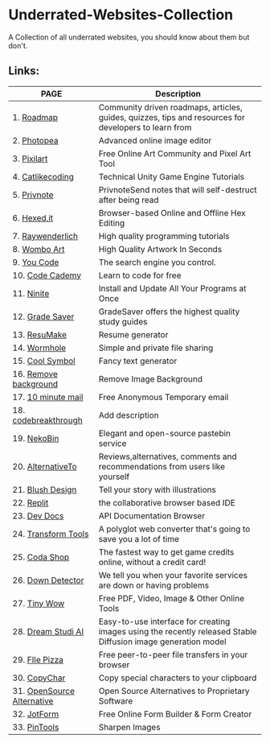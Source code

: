 # Underrated-Websites-Collection
A Collection of all underrated websites, you should know about them but don't.

## Links:
| PAGE | Description |
| ---- | ----------- |
|1. [Roadmap](https://roadmap.sh/) | Community driven roadmaps, articles, guides, quizzes, tips and resources for developers to learn from |
|2. [Photopea](https://www.photopea.com/) | Advanced online image editor |
|3. [Pixilart](https://www.pixilart.com/) | Free Online Art Community and Pixel Art Tool |
|4. [Catlikecoding](https://catlikecoding.com/unity/tutorials/) | Technical Unity Game Engine Tutorials |
|5. [Privnote](https://privnote.com/) | PrivnoteSend notes that will self-destruct after being read |
|6. [Hexed.it](https://hexed.it/) | Browser-based Online and Offline Hex Editing |
|7. [Raywenderlich](https://www.raywenderlich.com/) | High quality programming tutorials |
|8. [Wombo Art](https://www.wombo.art/) | High Quality Artwork In Seconds |
|9. [You Code](https://you.com/code) | The search engine you control. |
|10. [Code Cademy](http://www.codecademy.com/) | Learn to code for free |
|11. [Ninite](https://ninite.com/) | Install and Update All Your Programs at Once |
|12. [Grade Saver](https://www.gradesaver.com/) | GradeSaver offers the highest quality study guides |
|13. [ResuMake](https://latexresu.me/generator/templates) | Resume generator |
|14. [Wormhole](https://wormhole.app/) | Simple and private file sharing |
|15. [Cool Symbol](https://coolsymbol.com/cool-fancy-text-generator.html) | Fancy text generator |
|16. [Remove background](https://www.remove.bg/) | Remove Image Background |
|17. [10 minute mail](https://10MinuteMail.com) | Free Anonymous Temporary email |
|18. [codebreakthrough](https://www.codebreakthrough.com/) | Add description |
|19. [NekoBin](https://nekobin.com/) | Elegant and open-source pastebin service |
|20. [AlternativeTo](https://alternativeto.net/) | Reviews,alternatives, comments and recommendations from users like yourself |
|21. [Blush Design](https://blush.design/) | Tell your story with illustrations |
|22. [Replit](https://replit.com/) | the collaborative browser based IDE |
|23. [Dev Docs](https://devdocs.io/) | API Documentation Browser |
|24. [Transform Tools](https://transform.tools/) | A polyglot web converter that's going to save you a lot of time |
|25. [Coda Shop](https://www.codashop.com/en-in/) | The fastest way to get game credits online, without a credit card! |
|26. [Down Detector](https://downdetector.in/) | We tell you when your favorite services are down or having problems |
|27. [Tiny Wow](https://tinywow.com/) | Free PDF, Video, Image & Other Online Tools |
|28. [Dream Studi AI](https://beta.dreamstudio.ai/dream) | Easy-to-use interface for creating images using the recently released Stable Diffusion image generation model |
|29. [FIle Pizza](https://file.pizza/) | Free peer-to-peer file transfers in your browser |
|30. [CopyChar](https://copychar.cc/) | Copy special characters to your clipboard |
|31. [OpenSource Alternative](https://www.opensourcealternative.to/) | Open Source Alternatives to Proprietary Software |
|32. [JotForm](https://www.jotform.com/) | Free Online Form Builder & Form Creator |
|33. [PinTools](https://pinetools.com/sharpen-image) | Sharpen Images |
